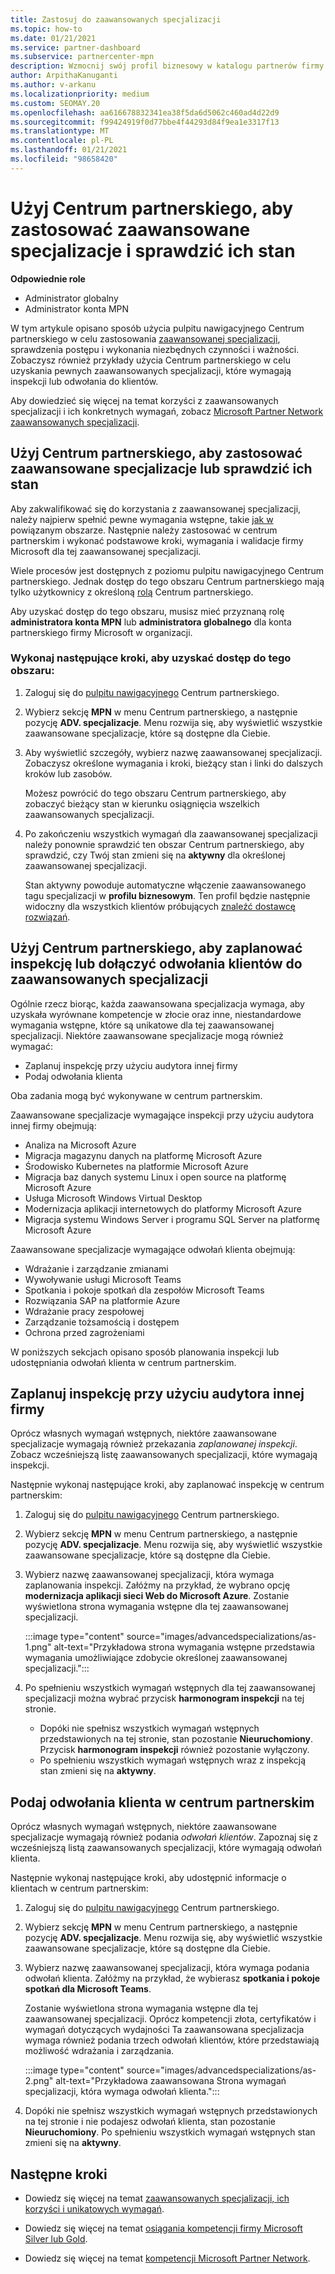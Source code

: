 ```yaml
---
title: Zastosuj do zaawansowanych specjalizacji
ms.topic: how-to
ms.date: 01/21/2021
ms.service: partner-dashboard
ms.subservice: partnercenter-mpn
description: Wzmocnij swój profil biznesowy w katalogu partnerów firmy Microsoft. Dowiedz się, jak korzystać z usługi Partner Center w celu zastosowania i zdobycia zaawansowanych specjalizacji.
author: ArpithaKanuganti
ms.author: v-arkanu
ms.localizationpriority: medium
ms.custom: SEOMAY.20
ms.openlocfilehash: aa616678832341ea38f5da6d5062c460ad4d22d9
ms.sourcegitcommit: f99424919f0d77bbe4f44293d84f9ea1e3317f13
ms.translationtype: MT
ms.contentlocale: pl-PL
ms.lasthandoff: 01/21/2021
ms.locfileid: "98658420"
---
```

# <a name="use-partner-center-to-apply-for-advanced-specializations-and-check-their-status"></a>Użyj Centrum partnerskiego, aby zastosować zaawansowane specjalizacje i sprawdzić ich stan

**Odpowiednie role**

- Administrator globalny
- Administrator konta MPN

W tym artykule opisano sposób użycia pulpitu nawigacyjnego Centrum partnerskiego w celu zastosowania [zaawansowanej specjalizacji](advanced-specializations.md), sprawdzenia postępu i wykonania niezbędnych czynności i ważności. Zobaczysz również przykłady użycia Centrum partnerskiego w celu uzyskania pewnych zaawansowanych specjalizacji, które wymagają inspekcji lub odwołania do klientów.

Aby dowiedzieć się więcej na temat korzyści z zaawansowanych specjalizacji i ich konkretnych wymagań, zobacz [Microsoft Partner Network zaawansowanych specjalizacji](https://partner.microsoft.com/membership/advanced-specialization).

## <a name="use-partner-center-to-apply-for-advanced-specializations-or-check-their-status"></a>Użyj Centrum partnerskiego, aby zastosować zaawansowane specjalizacje lub sprawdzić ich stan

Aby zakwalifikować się do korzystania z zaawansowanej specjalizacji, należy najpierw spełnić pewne wymagania wstępne, takie [jak w](https://partner.microsoft.com/membership/competencies) powiązanym obszarze. Następnie należy zastosować w centrum partnerskim i wykonać podstawowe kroki, wymagania i walidacje firmy Microsoft dla tej zaawansowanej specjalizacji.

Wiele procesów jest dostępnych z poziomu pulpitu nawigacyjnego Centrum partnerskiego. Jednak dostęp do tego obszaru Centrum partnerskiego mają tylko użytkownicy z określoną [rolą](permissions-overview.md) Centrum partnerskiego.

Aby uzyskać dostęp do tego obszaru, musisz mieć przyznaną rolę **administratora konta MPN** lub **administratora globalnego** dla konta partnerskiego firmy Microsoft w organizacji.

### <a name="follow-these-steps-to-access-this-area"></a>Wykonaj następujące kroki, aby uzyskać dostęp do tego obszaru:

1. Zaloguj się do [pulpitu nawigacyjnego](https://partner.microsoft.com/dashboard/home) Centrum partnerskiego.

2. Wybierz sekcję **MPN** w menu Centrum partnerskiego, a następnie pozycję **ADV. specjalizacje**. Menu rozwija się, aby wyświetlić wszystkie zaawansowane specjalizacje, które są dostępne dla Ciebie.

3. Aby wyświetlić szczegóły, wybierz nazwę zaawansowanej specjalizacji. Zobaczysz określone wymagania i kroki, bieżący stan i linki do dalszych kroków lub zasobów.

   Możesz powrócić do tego obszaru Centrum partnerskiego, aby zobaczyć bieżący stan w kierunku osiągnięcia wszelkich zaawansowanych specjalizacji.

4. Po zakończeniu wszystkich wymagań dla zaawansowanej specjalizacji należy ponownie sprawdzić ten obszar Centrum partnerskiego, aby sprawdzić, czy Twój stan zmieni się na **aktywny** dla określonej zaawansowanej specjalizacji.

   Stan aktywny powoduje automatyczne włączenie zaawansowanego tagu specjalizacji w **profilu biznesowym**. Ten profil będzie następnie widoczny dla wszystkich klientów próbujących [znaleźć dostawcę rozwiązań](https://www.microsoft.com/solution-providers/home).

## <a name="use-partner-center-to-schedule-an-audit-or-include-customer-references-for-advanced-specializations"></a>Użyj Centrum partnerskiego, aby zaplanować inspekcję lub dołączyć odwołania klientów do zaawansowanych specjalizacji

Ogólnie rzecz biorąc, każda zaawansowana specjalizacja wymaga, aby uzyskała wyrównane kompetencje w złocie oraz inne, niestandardowe wymagania wstępne, które są unikatowe dla tej zaawansowanej specjalizacji. Niektóre zaawansowane specjalizacje mogą również wymagać:

- Zaplanuj inspekcję przy użyciu audytora innej firmy
- Podaj odwołania klienta

Oba zadania mogą być wykonywane w centrum partnerskim.

Zaawansowane specjalizacje wymagające inspekcji przy użyciu audytora innej firmy obejmują:

- Analiza na Microsoft Azure
- Migracja magazynu danych na platformę Microsoft Azure
- Środowisko Kubernetes na platformie Microsoft Azure
- Migracja baz danych systemu Linux i open source na platformę Microsoft Azure
- Usługa Microsoft Windows Virtual Desktop
- Modernizacja aplikacji internetowych do platformy Microsoft Azure
- Migracja systemu Windows Server i programu SQL Server na platformę Microsoft Azure

Zaawansowane specjalizacje wymagające odwołań klienta obejmują:

- Wdrażanie i zarządzanie zmianami
- Wywoływanie usługi Microsoft Teams
- Spotkania i pokoje spotkań dla zespołów Microsoft Teams
- Rozwiązania SAP na platformie Azure
- Wdrażanie pracy zespołowej
- Zarządzanie tożsamością i dostępem
- Ochrona przed zagrożeniami

W poniższych sekcjach opisano sposób planowania inspekcji lub udostępniania odwołań klienta w centrum partnerskim.

## <a name="schedule-an-audit-with-a-third-party-auditor"></a>Zaplanuj inspekcję przy użyciu audytora innej firmy

Oprócz własnych wymagań wstępnych, niektóre zaawansowane specjalizacje wymagają również przekazania *zaplanowanej inspekcji*. Zobacz wcześniejszą listę zaawansowanych specjalizacji, które wymagają inspekcji.

Następnie wykonaj następujące kroki, aby zaplanować inspekcję w centrum partnerskim:

1. Zaloguj się do [pulpitu nawigacyjnego](https://partner.microsoft.com/dashboard/home) Centrum partnerskiego.

2. Wybierz sekcję **MPN** w menu Centrum partnerskiego, a następnie pozycję **ADV. specjalizacje**. Menu rozwija się, aby wyświetlić wszystkie zaawansowane specjalizacje, które są dostępne dla Ciebie.

3. Wybierz nazwę zaawansowanej specjalizacji, która wymaga zaplanowania inspekcji. Załóżmy na przykład, że wybrano opcję **modernizacja aplikacji sieci Web do Microsoft Azure**. Zostanie wyświetlona strona wymagania wstępne dla tej zaawansowanej specjalizacji.

   :::image type="content" source="images/advancedspecializations/as-1.png" alt-text="Przykładowa strona wymagania wstępne przedstawia wymagania umożliwiające zdobycie określonej zaawansowanej specjalizacji.":::

4. Po spełnieniu wszystkich wymagań wstępnych dla tej zaawansowanej specjalizacji można wybrać przycisk **harmonogram inspekcji** na tej stronie.

   - Dopóki nie spełnisz wszystkich wymagań wstępnych przedstawionych na tej stronie, stan pozostanie **Nieuruchomiony**. Przycisk **harmonogram inspekcji** również pozostanie wyłączony. 
   - Po spełnieniu wszystkich wymagań wstępnych wraz z inspekcją stan zmieni się na **aktywny**.

## <a name="provide-customer-references-in-partner-center"></a>Podaj odwołania klienta w centrum partnerskim

Oprócz własnych wymagań wstępnych, niektóre zaawansowane specjalizacje wymagają również podania *odwołań klientów*. Zapoznaj się z wcześniejszą listą zaawansowanych specjalizacji, które wymagają odwołań klienta.

Następnie wykonaj następujące kroki, aby udostępnić informacje o klientach w centrum partnerskim:

1. Zaloguj się do [pulpitu nawigacyjnego](https://partner.microsoft.com/dashboard/home) Centrum partnerskiego.

2. Wybierz sekcję **MPN** w menu Centrum partnerskiego, a następnie pozycję **ADV. specjalizacje**. Menu rozwija się, aby wyświetlić wszystkie zaawansowane specjalizacje, które są dostępne dla Ciebie.

3. Wybierz nazwę zaawansowanej specjalizacji, która wymaga podania odwołań klienta. Załóżmy na przykład, że wybierasz **spotkania i pokoje spotkań dla Microsoft Teams**.

   Zostanie wyświetlona strona wymagania wstępne dla tej zaawansowanej specjalizacji. Oprócz kompetencji złota, certyfikatów i wymagań dotyczących wydajności Ta zaawansowana specjalizacja wymaga również podania trzech odwołań klientów, które przedstawiają możliwość wdrażania i zarządzania.

   :::image type="content" source="images/advancedspecializations/as-2.png" alt-text="Przykładowa zaawansowana Strona wymagań specjalizacji, która wymaga odwołań klienta.":::

4. Dopóki nie spełnisz wszystkich wymagań wstępnych przedstawionych na tej stronie i nie podajesz odwołań klienta, stan pozostanie **Nieuruchomiony**. Po spełnieniu wszystkich wymagań wstępnych stan zmieni się na **aktywny**.

## <a name="next-steps"></a>Następne kroki

- Dowiedz się więcej na temat [zaawansowanych specjalizacji, ich korzyści i unikatowych wymagań](https://partner.microsoft.com/membership/advanced-specialization).

- Dowiedz się więcej na temat [osiągania kompetencji firmy Microsoft Silver lub Gold](learn-about-competencies.md).

- Dowiedz się więcej na temat [kompetencji Microsoft Partner Network](https://partner.microsoft.com/membership/competencies).
